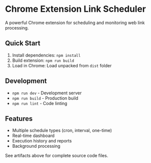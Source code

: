 # Chrome Extension Link Scheduler

A powerful Chrome extension for scheduling and monitoring web link processing.

## Quick Start

1. Install dependencies: `npm install`
2. Build extension: `npm run build`
3. Load in Chrome: Load unpacked from `dist` folder

## Development

- `npm run dev` - Development server
- `npm run build` - Production build
- `npm run lint` - Code linting

## Features

- Multiple schedule types (cron, interval, one-time)
- Real-time dashboard
- Execution history and reports
- Background processing

See artifacts above for complete source code files.
